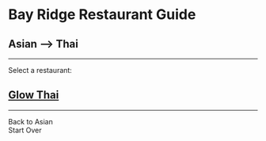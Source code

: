 # Bay Ridge Restaurant Guide
## Asian --> Thai
---
Select a restaurant:
## [Glow Thai](http://glowthai.com/)
---
Back to Asian  
Start Over